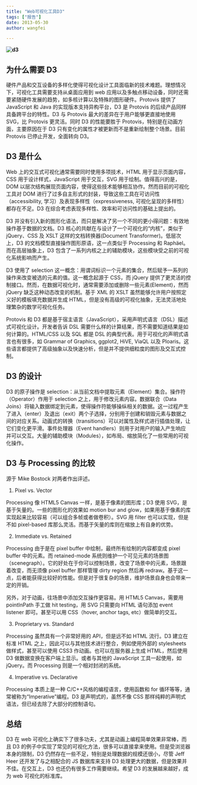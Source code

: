 ```yaml
---
title: "Web可视化工具D3"
tags: ["报告"]
date: 2013-05-30
author: wangfei 

---
```


**![d3](http://www.cad.zju.edu.cn/home/vagblog/wp-content/uploads/2013/05/d31.png)**

## 为什么需要 D3

硬件产品和交互设备的多样化使得可视化设计工具面临新的技术难题。理想情况下，可视化工具需要支持从桌面应用到 web 应用以及多触点移动设备，同时还需要紧随硬件发展的趋势，如多核计算以及特殊的图形硬件。Protovis 提供了 JavaScript 和 Java 的实现版本支持异构平台，D3 是 Protovis 的后续产品同样具备跨平台的特性。D3 与 Protovis 最大的差异在于用户能够更直接地使用 SVG，比 Protovis 更灵活。同时 D3 的性能要胜于 Protovis，特别是在动画方面，主要原因在于 D3 只有变化的属性才被更新而不是重新绘制整个场景。目前 Protovis 已停止开发，全面转向 D3。

## D3 是什么

Web 上的交互式可视化通常需要同时使用多项技术，HTML 用于显示页面内容，CSS 用于设计样式，JavaScript 用于交互，SVG 用于绘制。值得高兴的是，DOM 以层次结构展现页面内容，使得这些技术能够相互协作。然而目前的可视化工具对 DOM 进行了过多自主形式的封装，导致这些工具在可访问性（accessibility, 学习）及表现多样性（expressiveness, 可视化呈现的多样性）都存在不足。D3 在综合考虑表现多样性、效率和可访问性的基础上提出的。

D3 并没有引入新的图形化语法，而只是解决了另一个不同的更小得问题：有效地操作基于数据的文档。D3 核心的共献在与设计了一个可视化的“内核”，类似于 jQuery、CSS 及 XSLT 这样的文档转换器(Document Transformer)。低层次上，D3 的文档模型直接操作图形原语，这一点类似于 Processing 和 Raphäel。而在高层抽象上，D3 包含了一系列内核之上的辅助模块，这些模块受之前的可视化系统影响而产生。

D3 使用了 selection 这一概念：用谓词标识一个元素的集合，然后赋予一系列的操作来改变被选的元素的值。这一概念起源于 CSS，而 jQuery 提供了更灵活的控制接口。然而，在数据可视化时，通常需要添加或删除一些元素(Element)，然而 jQuery 缺乏这种动态改变的机制。基于 XML 的 XSLT 虽然能够允许用户按照定义好的模板填充数据并生成 HTML，但是没有高级的可视化抽象，无法灵活地处理繁杂的数学可视化任务。

Protovis 和 D3 都是基于宿主语言（JavaScript），采用声明式语言（DSL）描述式可视化设计。开发者告诉 DSL 需要什么样的计算结果，而不需要知道结果是如何计算的。HTML/CSS 以及 SQL 都是 DSL 的典型代表。用于可视化的声明式语言也有很多，如 Grammar of Graphics, ggplot2, HiVE, ViaQL 以及 Ploaris。这些语言都提供了高级抽象以及快速分析，但是并不提供细粒度的图形及交互式控制。

## D3 的设计

D3 的原子操作是 selection：从当前文档中提取元素（Element）集合。操作符（Operator）作用于 selection 之上，用于修改元素内容。数据联合（Data Joins）将输入数据绑定到元素，使得操作符能够操纵相关的数据。这一过程产生了进入（enter）及退出（exit）两个子选择，分别用于创建和销毁元素与数据之间的对应关系。动画式的转换（transitions）可以对属性及样式进行插值处理，让它们变化更平滑。事件处理器（Event handlers）则用于对用户的输入产生响应并可以交互。大量的辅助模块（Modules），如布局、缩放简化了一些常用的可视化操作。

## D3 与 Processing 的比较

源于 Mike Bostock 对两者作出评述。

1. Pixel vs. Vector

Processing 像 HTML5 Canvas 一样，是基于像素的图形库；D3 使用 SVG，是基于矢量的。一些的图形化的效果如 motion bur and glow，如果用基于像素的库实现起来比较容易（可以组合多帧或者做卷积）。SVG 用 filter 也可以实现，但是不如 pixel-based 库那么灵活。而基于矢量的库则在缩放上有自身的优势。

2. Immediate vs. Retained

Processing 由于是在 pixel buffer 中绘制，最终所有绘制的内容都变成 pixel buffer 中的元素。而 retained-mode 系统则维护一个可见元素的场景图（scenegraph）。它的好处在于你可以控制场景，改变了场景中的元素，场景跟着改变，而无须像 pixel buffer 那样管理 dirty region 然后再 redraw。基于这一点，后者能获得比较好的性能。但是对于很复杂的场景，维护场景自身也会带来一定的开销。

另外，对于动画，往场景中添加交互操作更容易。用 HTML5 Canvas，需要用 pointInPath 手工做 hit testing，用 SVG 只需要向 HTML 语句添加 event listener 即可。甚至可以用 CSS（hover, anchor tags, etc）做简单的交互。

3. Proprietary vs. Standard

Processing 虽然具有一个非常好用的 API，但是远不如 HTML 流行。D3 建立在标准 HTML 之上，因此可以与其他技术进行整合，例如使用外部的 stylesheets 做样式，甚至可以使用 CSS3 作动画。也可以在服务器上生成 HTML，然后使用 D3 做数据变换在客户端上显示。或者与其他的 JavaScript 工具一起使用，如 jQuery。而 Processing 则是一个相对封闭的系统。

4. Imperative vs. Declarative

Processing 本质上是一种 C/C++风格的编程语言，使用函数和 for 循环等等，通常被称为“Imperative”编程。D3 是声明式的，虽然不像 CSS 那样纯粹的声明式语法，但已经去除了大部分的控制语句。

## 总结

D3 在 web 可视化上确实下了很多功夫，尤其是动画上编程简单效果非常棒，而且 D3 的例子中实现了常见的可视化方法，很多可以直接拿来使用。但是受浏览器本身的限制，D3 仍然存在一些不足，特别是处理数据的规模还很小，尽管 Jeff Heer 还开发了与之相配合的 JS 数据库来支持 D3 处理更大的数据，但是效果并不佳。在交互上，D3 也还仍有很多工作需要继续。希望 D3 的发展越来越好，成为 web 可视化的标准库。
